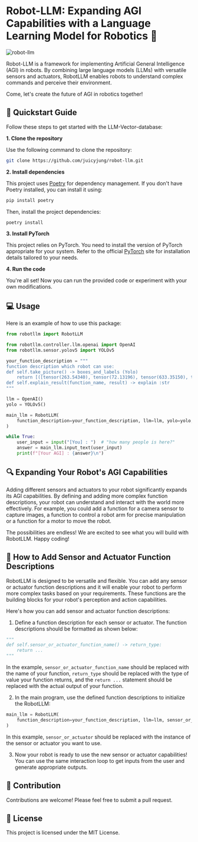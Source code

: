 # Robot-LLM: Expanding AGI Capabilities with a Language Learning Model for Robotics 🤖

![robot-llm](https://github.com/juicyjung/robot-llm/assets/83687471/73d74d29-3aa9-465e-8cb8-ddb0e842a34b)


Robot-LLM is a framework for implementing Artificial General Intelligence (AGI) in robots. By combining large language models (LLMs) with versatile sensors and actuators, RobotLLM enables robots to understand complex commands and perceive their environment.

Come, let's create the future of AGI in robotics together!

## 🚀 Quickstart Guide

Follow these steps to get started with the LLM-Vector-database:

**1. Clone the repository** 

Use the following command to clone the repository:

```bash
git clone https://github.com/juicyjung/robot-llm.git
```

**2. Install dependencies** 

This project uses [Poetry](https://python-poetry.org/docs/) for dependency management. If you don't have Poetry installed, you can install it using:

```bash
pip install poetry
```

Then, install the project dependencies:

```bash
poetry install
```

**3. Install PyTorch**

This project relies on PyTorch. You need to install the version of PyTorch appropriate for your system. Refer to the official [PyTorch](https://pytorch.org/get-started/locally/) site for installation details tailored to your needs.

**4. Run the code**

You're all set! Now you can run the provided code or experiment with your own modifications.


## 💻 Usage

Here is an example of how to use this package:

```python
from robotllm import RobotLLM

from robotllm.controller.llm.openai import OpenAI
from robotllm.sensor.yolov5 import YOLOv5

your_function_description = """
function description which robot can use:
def self.take_picture() -> boxes_and_labels (Yolo)
    return [([tensor(263.54340), tensor(72.13196), tensor(633.35150), tensor(476.66077)], 'person: 0.87'), ([tensor(99.12096), tensor(404.57040), tensor(284.40735), tensor(480.)], 'bed: 0.32')]
def self.explain_result(function_name, result) -> explain :str
"""

llm = OpenAI()
yolo = YOLOv5()

main_llm = RobotLLM(
    function_description=your_function_description, llm=llm, yolo=yolo, verbose=True
)

while True:
    user_input = input("[You] : ")  # "how many people is here?"
    answer = main_llm.input_text(user_input)
    print(f"[Your AGI] : {answer}\n")
```


## 🔍 Expanding Your Robot's AGI Capabilities

Adding different sensors and actuators to your robot significantly expands its AGI capabilities. By defining and adding more complex function descriptions, your robot can understand and interact with the world more effectively. For example, you could add a function for a camera sensor to capture images, a function to control a robot arm for precise manipulation or a function for a motor to move the robot.

The possibilities are endless! We are excited to see what you will build with RobotLLM. Happy coding!


## 🦾 How to Add Sensor and Actuator Function Descriptions

RobotLLM is designed to be versatile and flexible. You can add any sensor or actuator function descriptions and it will enable your robot to perform more complex tasks based on your requirements. These functions are the building blocks for your robot's perception and action capabilities. 

Here's how you can add sensor and actuator function descriptions:

1. Define a function description for each sensor or actuator. The function descriptions should be formatted as shown below:

```python
"""
def self.sensor_or_actuator_function_name() -> return_type:
    return ...
"""
```
In the example, `sensor_or_actuator_function_name` should be replaced with the name of your function, `return_type` should be replaced with the type of value your function returns, and the `return ...` statement should be replaced with the actual output of your function.

2. In the main program, use the defined function descriptions to initialize the RobotLLM:

```python
main_llm = RobotLLM(
    function_description=your_function_description, llm=llm, sensor_or_actuator=sensor_or_actuator, verbose=True
)
```

In this example, `sensor_or_actuator` should be replaced with the instance of the sensor or actuator you want to use.

3. Now your robot is ready to use the new sensor or actuator capabilities! You can use the same interaction loop to get inputs from the user and generate appropriate outputs.


## 🤝 Contribution

Contributions are welcome! Please feel free to submit a pull request.

## 📜 License

This project is licensed under the MIT License.

